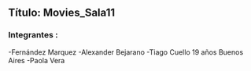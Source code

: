 ## Título: Movies_Sala11
### Integrantes :
-Fernández Marquez
-Alexander Bejarano
-Tiago Cuello 19 años Buenos Aires
-Paola Vera
